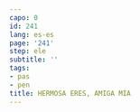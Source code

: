 ```yaml
---
capo: 0
id: 241
lang: es-es
page: '241'
step: ele
subtitle: ''
tags:
- pas
- pen
title: HERMOSA ERES, AMIGA MÍA
---
```

